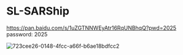 # SL-SARShip

https://pan.baidu.com/s/1uZGTNNWEyAtr16RqUNBhqQ?pwd=2025 password: 2025

![723cee26-0148-4fcc-a66f-b6ae18bdfcc2](https://github.com/user-attachments/assets/9602ea2f-611f-4f98-86e0-96f562c08cd5)
